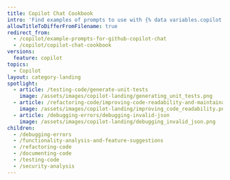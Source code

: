 ```yaml
---
title: Copilot Chat Cookbook
intro: 'Find examples of prompts to use with {% data variables.copilot.copilot_chat %}.'
allowTitleToDifferFromFilename: true
redirect_from:
  - /copilot/example-prompts-for-github-copilot-chat
  - /copilot/copilot-chat-cookbook
versions:
  feature: copilot
topics:
  - Copilot
layout: category-landing
spotlight:
  - article: /testing-code/generate-unit-tests
    image: /assets/images/copilot-landing/generating_unit_tests.png
  - article: /refactoring-code/improving-code-readability-and-maintainability
    image: /assets/images/copilot-landing/improving_code_readability.png
  - article: /debugging-errors/debugging-invalid-json
    image: /assets/images/copilot-landing/debugging_invalid_json.png
children:
  - /debugging-errors
  - /functionality-analysis-and-feature-suggestions
  - /refactoring-code
  - /documenting-code
  - /testing-code
  - /security-analysis
---
```


